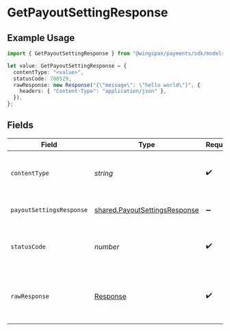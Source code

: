 # GetPayoutSettingResponse

## Example Usage

```typescript
import { GetPayoutSettingResponse } from "@wingspan/payments/sdk/models/operations";

let value: GetPayoutSettingResponse = {
  contentType: "<value>",
  statusCode: 780529,
  rawResponse: new Response("{\"message\": \"hello world\"}", {
    headers: { "Content-Type": "application/json" },
  }),
};
```

## Fields

| Field                                                                                 | Type                                                                                  | Required                                                                              | Description                                                                           |
| ------------------------------------------------------------------------------------- | ------------------------------------------------------------------------------------- | ------------------------------------------------------------------------------------- | ------------------------------------------------------------------------------------- |
| `contentType`                                                                         | *string*                                                                              | :heavy_check_mark:                                                                    | HTTP response content type for this operation                                         |
| `payoutSettingsResponse`                                                              | [shared.PayoutSettingsResponse](../../../sdk/models/shared/payoutsettingsresponse.md) | :heavy_minus_sign:                                                                    | The payout settings for a member                                                      |
| `statusCode`                                                                          | *number*                                                                              | :heavy_check_mark:                                                                    | HTTP response status code for this operation                                          |
| `rawResponse`                                                                         | [Response](https://developer.mozilla.org/en-US/docs/Web/API/Response)                 | :heavy_check_mark:                                                                    | Raw HTTP response; suitable for custom response parsing                               |